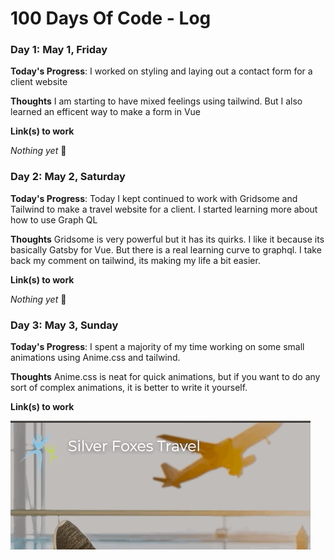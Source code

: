 # 100 Days Of Code - Log

### Day 1: May 1, Friday

**Today's Progress**:  I worked on styling and laying out a contact form for a client website 

**Thoughts** I am starting to have mixed feelings using tailwind. But I also learned an efficent way to make a form in Vue

**Link(s) to work**

*Nothing yet* 🙂

### Day 2: May 2, Saturday

**Today's Progress**:  Today I kept continued to work with Gridsome and Tailwind to make a travel website for a client. I started learning more about how to use Graph QL

**Thoughts** Gridsome is very powerful but it has its quirks. I like it because its basically Gatsby for Vue. But there is a real learning curve to graphql. I take back my comment on tailwind, its making my life a bit easier.


**Link(s) to work**

*Nothing yet* 🙂

### Day 3: May 3, Sunday

**Today's Progress**:  I spent a majority of my time working on some small animations using Anime.css and tailwind.

**Thoughts** Anime.css is neat for quick animations, but if you want to do any sort of complex animations, it is better to write it yourself.


**Link(s) to work**

![](/images/day3.gif)